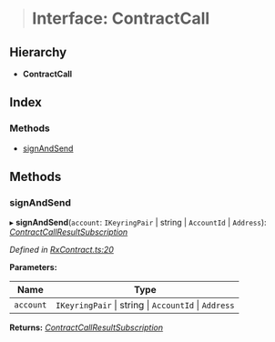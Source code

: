 > # Interface: ContractCall

## Hierarchy

* **ContractCall**

## Index

### Methods

* [signAndSend](_rxcontract_.contractcall.md#signandsend)

## Methods

###  signAndSend

▸ **signAndSend**(`account`: `IKeyringPair` | string | `AccountId` | `Address`): *[ContractCallResultSubscription](../modules/_rxcontract_.md#contractcallresultsubscription)*

*Defined in [RxContract.ts:20](https://github.com/polkadot-js/api/blob/400f33f/packages/api-contract/src/RxContract.ts#L20)*

**Parameters:**

Name | Type |
------ | ------ |
`account` | `IKeyringPair` \| string \| `AccountId` \| `Address` |

**Returns:** *[ContractCallResultSubscription](../modules/_rxcontract_.md#contractcallresultsubscription)*